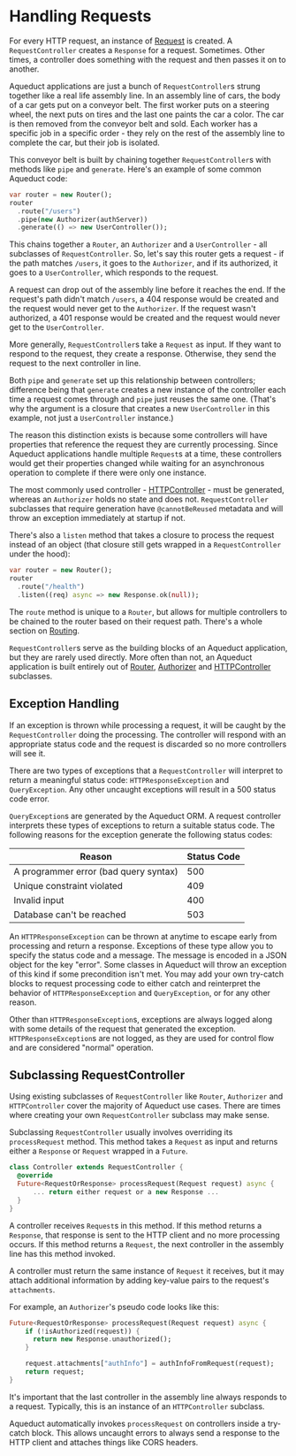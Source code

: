 # Handling Requests

For every HTTP request, an instance of [Request](request_and_response.md) is created. A `RequestController` creates a `Response` for a request. Sometimes. Other times, a controller does something with the request and then passes it on to another.

Aqueduct applications are just a bunch of `RequestController`s strung together like a real life assembly line. In an assembly line of cars, the body of a car gets put on a conveyor belt. The first worker puts on a steering wheel, the next puts on tires and the last one paints the car a color. The car is then removed from the conveyor belt and sold. Each worker has a specific job in a specific order - they rely on the rest of the assembly line to complete the car, but their job is isolated.

This conveyor belt is built by chaining together `RequestController`s with methods like `pipe` and `generate`. Here's an example of some common Aqueduct code:

```dart
var router = new Router();
router
  .route("/users")
  .pipe(new Authorizer(authServer))
  .generate(() => new UserController());
```

This chains together a `Router`, an `Authorizer` and a `UserController` - all subclasses of `RequestController`. So, let's say this router gets a request - if the path matches `/users`, it goes to the `Authorizer`, and if its authorized, it goes to a `UserController`, which responds to the request.

A request can drop out of the assembly line before it reaches the end. If the request's path didn't match `/users`, a 404 response would be created and the request would never get to the `Authorizer`. If the request wasn't authorized, a 401 response would be created and the request would never get to the `UserController`.

More generally, `RequestController`s take a `Request` as input. If they want to respond to the request, they create a response. Otherwise, they send the request to the next controller in line.

Both `pipe` and `generate` set up this relationship between controllers; difference being that `generate` creates a new instance of the controller each time a request comes through and `pipe` just reuses the same one. (That's why the argument is a closure that creates a new `UserController` in this example, not just a `UserController` instance.)

The reason this distinction exists is because some controllers will have properties that reference the request they are currently processing. Since Aqueduct applications handle multiple `Request`s at a time, these controllers would get their properties changed while waiting for an asynchronous operation to complete if there were only one instance.

The most commonly used controller - [HTTPController](http_controller.md) - must be generated, whereas an `Authorizer` holds no state and does not. `RequestController` subclasses that require generation have `@cannotBeReused` metadata and will throw an exception immediately at startup if not.

There's also a `listen` method that takes a closure to process the request instead of an object (that closure still gets wrapped in a `RequestController` under the hood):

```dart
var router = new Router();
router
  .route("/health")
  .listen((req) async => new Response.ok(null));
```

The `route` method is unique to a `Router`, but allows for multiple controllers to be chained to the router based on their request path. There's a whole section on [Routing](routing.html).

`RequestController`s serve as the building blocks of an Aqueduct application, but they are rarely used directly. More often than not, an Aqueduct application is built entirely out of [Router](routing.html), [Authorizer](../auth/authorizer.html) and [HTTPController](http_controller.html) subclasses.

## Exception Handling

If an exception is thrown while processing a request, it will be caught by the `RequestController` doing the processing. The controller will respond with an appropriate status code and the request is discarded so no more controllers will see it.

There are two types of exceptions that a `RequestController` will interpret to return a meaningful status code: `HTTPResponseException` and `QueryException`. Any other uncaught exceptions will result in a 500 status code error.

`QueryException`s are generated by the Aqueduct ORM. A request controller interprets these types of exceptions to return a suitable status code. The following reasons for the exception generate the following status codes:

|Reason|Status Code|
|---|---|
|A programmer error (bad query syntax)|500|
|Unique constraint violated|409|
|Invalid input|400|
|Database can't be reached|503|

An `HTTPResponseException` can be thrown at anytime to escape early from processing and return a response. Exceptions of these type allow you to specify the status code and a message. The message is encoded in a JSON object for the key "error". Some classes in Aqueduct will throw an exception of this kind if some precondition isn't met. You may add your own try-catch blocks to request processing code to either catch and reinterpret the behavior of `HTTPResponseException` and `QueryException`, or for any other reason.

Other than `HTTPResponseException`s, exceptions are always logged along with some details of the request that generated the exception. `HTTPResponseException`s are not logged, as they are used for control flow and are considered "normal" operation.

## Subclassing RequestController

Using existing subclasses of `RequestController` like `Router`, `Authorizer` and `HTTPController` cover the majority of Aqueduct use cases. There are times where creating your own `RequestController` subclass may make sense.

Subclassing `RequestController` usually involves overriding its `processRequest` method. This method takes a `Request` as input and returns either a `Response` or `Request` wrapped in a `Future`.

```dart
class Controller extends RequestController {
  @override
  Future<RequestOrResponse> processRequest(Request request) async {
      ... return either request or a new Response ...
  }
}
```

A controller receives `Request`s in this method. If this method returns a `Response`, that response is sent to the HTTP client and no more processing occurs. If this method returns a `Request`, the next controller in the assembly line has this method invoked.

A controller must return the same instance of `Request` it receives, but it may attach additional information by adding key-value pairs to the request's `attachments`.

For example, an `Authorizer`'s pseudo code looks like this:

```dart
Future<RequestOrResponse> processRequest(Request request) async {
    if (!isAuthorized(request)) {
      return new Response.unauthorized();
    }

    request.attachments["authInfo"] = authInfoFromRequest(request);
    return request;
}
```

It's important that the last controller in the assembly line always responds to a request. Typically, this is an instance of an `HTTPController` subclass.

Aqueduct automatically invokes `processRequest` on controllers inside a try-catch block. This allows uncaught errors to always send a response to the HTTP client and attaches things like CORS headers.

